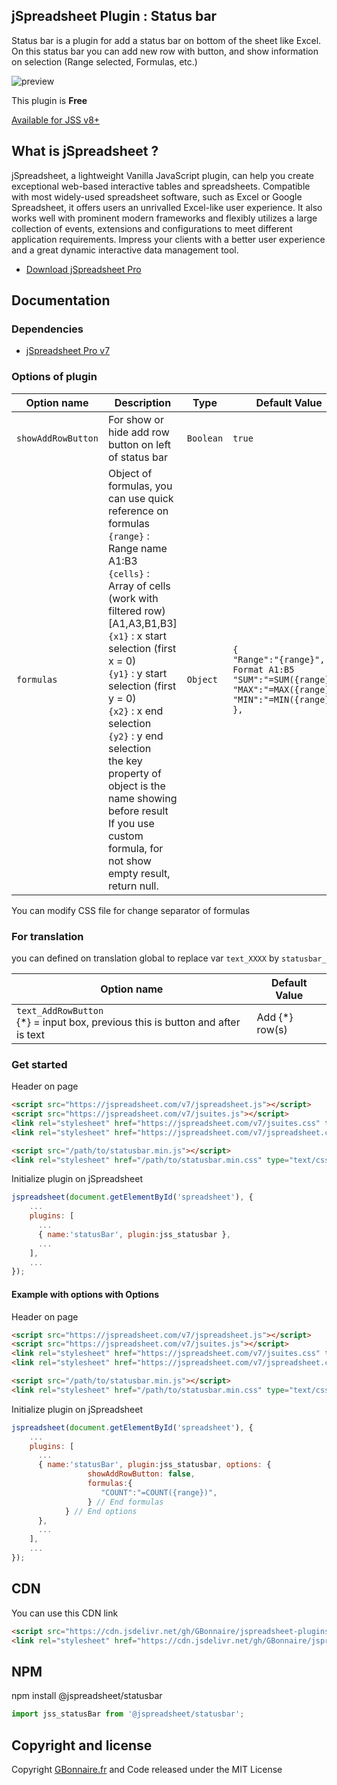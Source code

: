 ## jSpreadsheet Plugin : Status bar

 Status bar is a plugin for add a status bar on bottom of the sheet like Excel. On this status bar you can add new row with button, and show information on selection (Range selected, Formulas, etc.)

![preview](https://user-images.githubusercontent.com/52194475/94404123-c484cd00-016e-11eb-8f27-c978019f181e.png)


This plugin is **Free**

[Available for JSS v8+](https://github.com/GBonnaire/jspreadsheet-plugins-and-editors/tree/master/plugins/JSSV8/src)

## What is jSpreadsheet ?

jSpreadsheet, a lightweight Vanilla JavaScript plugin, can help you create exceptional web-based interactive tables and spreadsheets. Compatible with most widely-used spreadsheet software, such as Excel or Google Spreadsheet, it offers users an unrivalled Excel-like user experience. It also works well with prominent modern frameworks and flexibly utilizes a large collection of events, extensions and configurations to meet different application requirements. Impress your clients with a better user experience and a great dynamic interactive data management tool.

- [Download jSpreadsheet Pro](https://www.jspreadsheet.com) 

## Documentation

### Dependencies

- [jSpreadsheet Pro v7](https://www.jspreadsheet.com/v7)  

### Options of plugin

<table>
	<thead>
		<tr>
			<th>Option name</th>
			<th>Description</th>
			<th>Type</th>
			<th>Default Value</th>
		</tr>
	</thead>
	<tbody>
		<tr>
			<td><code>showAddRowButton</code></td>
			<td>For show or hide add row button on left of status bar</td>
			<td><code>Boolean</code></td>
			<td><code>true</code></td>
		</tr>
		<tr>
			<td><code>formulas</code></td>
			<td>Object of formulas, you can use quick reference on formulas<br>
      <code>{range}</code> : Range name A1:B3<br>
      <code>{cells}</code> : Array of cells (work with filtered row) [A1,A3,B1,B3]<br>
      <code>{x1}</code> : x start selection (first x = 0)<br>
      <code>{y1}</code> : y start selection (first y = 0)<br>
      <code>{x2}</code> : x end selection<br>
      <code>{y2}</code> : y end selection<br>
      the key property of object is the name showing before result<br>If you use custom formula, for not show empty result, return null.
      </td>
			<td><code>Object</code></td>
			<td><code>{
"Range":"{range}", // Format A1:B5
"SUM":"=SUM({range})",
"MAX":"=MAX({range})",
"MIN":"=MIN({range})"
},</code></td>
		</tr>
	</tbody>
</table>

You can modify CSS file for change separator of formulas

### For translation
you can defined on translation global to replace var <code>text_XXXX</code> by <code>statusbar_</code>
<table>
	<thead>
		<tr>
			<th>Option name</th>
			<th>Default Value</th>
		</tr>
	</thead>
	<tbody>
		<tr>
			<td><code>text_AddRowButton</code><br>
				{*} = input box, previous this is button and after is text</td>
			<td>Add {*} row(s)</td>
		</tr>
	</tbody>
</table>


### Get started

Header on page
```HTML
<script src="https://jspreadsheet.com/v7/jspreadsheet.js"></script>
<script src="https://jspreadsheet.com/v7/jsuites.js"></script>
<link rel="stylesheet" href="https://jspreadsheet.com/v7/jsuites.css" type="text/css" />
<link rel="stylesheet" href="https://jspreadsheet.com/v7/jspreadsheet.css" type="text/css" />

<script src="/path/to/statusbar.min.js"></script>
<link rel="stylesheet" href="/path/to/statusbar.min.css" type="text/css" />
```

Initialize plugin on jSpreadsheet
```JavaScript
jspreadsheet(document.getElementById('spreadsheet'), {
	...
	plugins: [
      ...
      { name:'statusBar', plugin:jss_statusbar },
      ...  
    ],
    ...
});
```

#### Example with options with Options

Header on page
```HTML
<script src="https://jspreadsheet.com/v7/jspreadsheet.js"></script>
<script src="https://jspreadsheet.com/v7/jsuites.js"></script>
<link rel="stylesheet" href="https://jspreadsheet.com/v7/jsuites.css" type="text/css" />
<link rel="stylesheet" href="https://jspreadsheet.com/v7/jspreadsheet.css" type="text/css" />

<script src="/path/to/statusbar.min.js"></script>
<link rel="stylesheet" href="/path/to/statusbar.min.css" type="text/css" />
```

Initialize plugin on jSpreadsheet
```JavaScript
jspreadsheet(document.getElementById('spreadsheet'), {
	...
	plugins: [
      ...
      { name:'statusBar', plugin:jss_statusbar, options: { 
                 showAddRowButton: false, 
                 formulas:{
                    "COUNT":"=COUNT({range})",
                 } // End formulas
            } // End options
      },
      ...  
    ],
    ...
});
```

## CDN

You can use this CDN link
```HTML
<script src="https://cdn.jsdelivr.net/gh/GBonnaire/jspreadsheet-plugins-and-editors@latest/plugins/dist/statusbar.min.js"></script>
<link rel="stylesheet" href="https://cdn.jsdelivr.net/gh/GBonnaire/jspreadsheet-plugins-and-editors@latest/plugins/dist/statusbar.min.css" type="text/css" />
```

## NPM
npm install @jspreadsheet/statusbar
```javascript
import jss_statusBar from '@jspreadsheet/statusbar';
```

## Copyright and license

Copyright [GBonnaire.fr](https://www.gbonnaire.fr) and Code released under the MIT License
